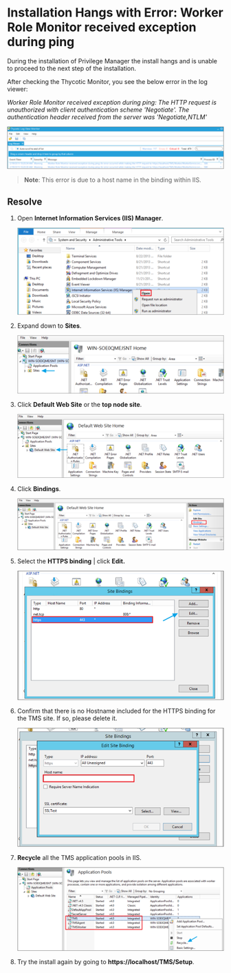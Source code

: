 [title]: # (Installation Hangs)
[tags]: # (troubleshooting)
[priority]: # (3)
# Installation Hangs with Error: Worker Role Monitor received exception during ping

During the installation of Privilege Manager the install hangs and is unable to proceed to the next step of the installation.

After checking the Thycotic Monitor, you see the below error in the log viewer:

*Worker Role Monitor received exception during ping: The HTTP request is
unauthorized with client authentication scheme 'Negotiate'. The authentication
header received from the server was 'Negotiate,NTLM'*

![](images/worker-role-monitor-received-exception-during-ping/7bd0223405f1fc912d58c7c9720e9a2a.png)

>**Note**: This error is due to a host name in the binding within IIS.

## Resolve

1.  Open **Internet Information Services (IIS) Manager**.

    ![Internet Information Services (IIS) Manager](images/worker-role-monitor-received-exception-during-ping/75bd9f380a86e3b7fb5e8ff62429e5ff.png)

2.  Expand down to **Sites**.

    ![Internet Information Services (IIS) Manager](images/worker-role-monitor-received-exception-during-ping/a277ba811722e5323b1ee26c7be1a15e.png)

3.  Click **Default Web Site** or the **top node site**.

    ![Internet Information Services (IIS) Manager](images/worker-role-monitor-received-exception-during-ping/a64f91c8516e6277891239c8912e2b37.png)

4.  Click **Bindings**.

    ![Internet Information Services (IIS) Manager](images/worker-role-monitor-received-exception-during-ping/84f883781d3d10beb1043286d69e6f1d.png)

5.  Select the **HTTPS binding** \| click **Edit.**

    ![Internet Information Services (IIS) Manager](images/worker-role-monitor-received-exception-during-ping/352e083d056df6a77b24eb660601e70d.png)

6.  Confirm that there is no Hostname included for the HTTPS binding for the TMS
    site. If so, please delete it.

    ![Internet Information Services (IIS) Manager](images/worker-role-monitor-received-exception-during-ping/2555f55e5fc57b11305a674001869660.png)

7.  **Recycle** all the TMS application pools in IIS.

    ![Internet Information Services (IIS) Manager](images/worker-role-monitor-received-exception-during-ping/74bac5f111d87bf547b8cdeac6ce863f.png)

8.  Try the install again by going to **https://localhost/TMS/Setup**.
